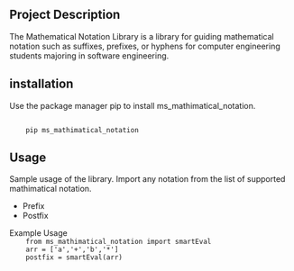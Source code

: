 <h2>Project Description</h2>
<p>
    The Mathematical Notation Library is a library for guiding mathematical notation such as suffixes, prefixes, or hyphens for computer engineering students majoring in software engineering.
</p>

<h2>installation</h2>
<p>Use the package manager pip to install ms_mathimatical_notation.</p>

<code>
    pip ms_mathimatical_notation
</code>

<h2> Usage </h2>
<p> Sample usage of the library. Import any notation from the list of supported mathimatical notation. </p>

<ul>
    <li>Prefix</li>
    <li>Postfix</li>
</ul>

</h2>Example Usage</h2>
<code>
    from ms_mathimatical_notation import smartEval
    arr = ['a','+','b','*']
    postfix = smartEval(arr)
</code>